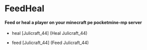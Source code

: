 # FeedHeal

#### Feed or heal a player on your minecraft pe pocketmine-mp server

- heal [Julicraft_44] (Heal Julicraft_44)

- feed [Julicraft_44] (Feed Julicraft_44)
